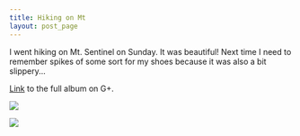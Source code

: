 ```yaml
---
title: Hiking on Mt
layout: post_page
---
```


I went hiking on Mt. Sentinel on Sunday. It was beautiful! Next time I need to
remember spikes of some sort for my shoes because it was also a bit slippery...

[Link](https://plus.google.com/photos/117742552926798264702/albums/5841192524613300049?authkey=CNbWmv-O_NTgNg)
to the full album on G+.

![](img/0203131125.jpg)

![](img/0203131135.jpg)
